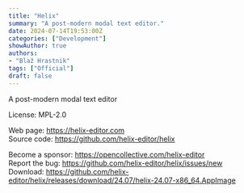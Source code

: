 ```yaml
---
title: "Helix"
summary: "A post-modern modal text editor."
date: 2024-07-14T19:53:00Z
categories: ["Development"]
showAuthor: true
authors:
- "Blaž Hrastnik"
tags: ["Official"]
draft: false
---
```


A post-modern modal text editor

License: MPL-2.0

Web page: <https://helix-editor.com>  
Source code: <https://github.com/helix-editor/helix>

Become a sponsor: <https://opencollective.com/helix-editor>  
Report the bug: <https://github.com/helix-editor/helix/issues/new>  
Download: <https://github.com/helix-editor/helix/releases/download/24.07/helix-24.07-x86_64.AppImage>
